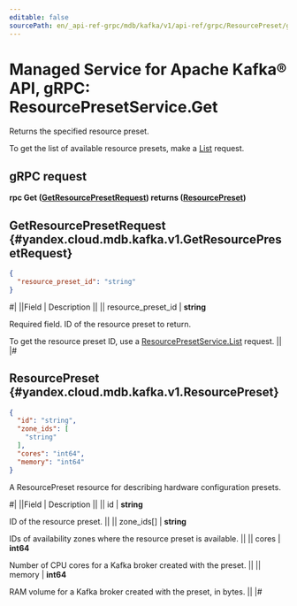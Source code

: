 ```yaml
---
editable: false
sourcePath: en/_api-ref-grpc/mdb/kafka/v1/api-ref/grpc/ResourcePreset/get.md
---
```


# Managed Service for Apache Kafka® API, gRPC: ResourcePresetService.Get

Returns the specified resource preset.

To get the list of available resource presets, make a [List](/docs/managed-kafka/api-ref/grpc/ResourcePreset/list#List) request.

## gRPC request

**rpc Get ([GetResourcePresetRequest](#yandex.cloud.mdb.kafka.v1.GetResourcePresetRequest)) returns ([ResourcePreset](#yandex.cloud.mdb.kafka.v1.ResourcePreset))**

## GetResourcePresetRequest {#yandex.cloud.mdb.kafka.v1.GetResourcePresetRequest}

```json
{
  "resource_preset_id": "string"
}
```

#|
||Field | Description ||
|| resource_preset_id | **string**

Required field. ID of the resource preset to return.

To get the resource preset ID, use a [ResourcePresetService.List](/docs/managed-kafka/api-ref/grpc/ResourcePreset/list#List) request. ||
|#

## ResourcePreset {#yandex.cloud.mdb.kafka.v1.ResourcePreset}

```json
{
  "id": "string",
  "zone_ids": [
    "string"
  ],
  "cores": "int64",
  "memory": "int64"
}
```

A ResourcePreset resource for describing hardware configuration presets.

#|
||Field | Description ||
|| id | **string**

ID of the resource preset. ||
|| zone_ids[] | **string**

IDs of availability zones where the resource preset is available. ||
|| cores | **int64**

Number of CPU cores for a Kafka broker created with the preset. ||
|| memory | **int64**

RAM volume for a Kafka broker created with the preset, in bytes. ||
|#